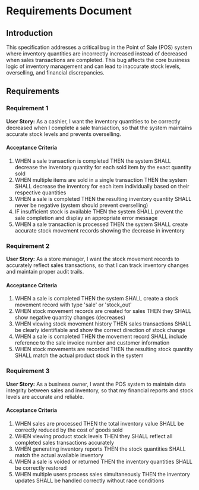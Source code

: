 # Requirements Document

## Introduction

This specification addresses a critical bug in the Point of Sale (POS) system where inventory quantities are incorrectly increased instead of decreased when sales transactions are completed. This bug affects the core business logic of inventory management and can lead to inaccurate stock levels, overselling, and financial discrepancies.

## Requirements

### Requirement 1

**User Story:** As a cashier, I want the inventory quantities to be correctly decreased when I complete a sale transaction, so that the system maintains accurate stock levels and prevents overselling.

#### Acceptance Criteria

1. WHEN a sale transaction is completed THEN the system SHALL decrease the inventory quantity for each sold item by the exact quantity sold
2. WHEN multiple items are sold in a single transaction THEN the system SHALL decrease the inventory for each item individually based on their respective quantities
3. WHEN a sale is completed THEN the resulting inventory quantity SHALL never be negative (system should prevent overselling)
4. IF insufficient stock is available THEN the system SHALL prevent the sale completion and display an appropriate error message
5. WHEN a sale transaction is processed THEN the system SHALL create accurate stock movement records showing the decrease in inventory

### Requirement 2

**User Story:** As a store manager, I want the stock movement records to accurately reflect sales transactions, so that I can track inventory changes and maintain proper audit trails.

#### Acceptance Criteria

1. WHEN a sale is completed THEN the system SHALL create a stock movement record with type 'sale' or 'stock_out'
2. WHEN stock movement records are created for sales THEN they SHALL show negative quantity changes (decreases)
3. WHEN viewing stock movement history THEN sales transactions SHALL be clearly identifiable and show the correct direction of stock change
4. WHEN a sale is completed THEN the movement record SHALL include reference to the sale invoice number and customer information
5. WHEN stock movements are recorded THEN the resulting stock quantity SHALL match the actual product stock in the system

### Requirement 3

**User Story:** As a business owner, I want the POS system to maintain data integrity between sales and inventory, so that my financial reports and stock levels are accurate and reliable.

#### Acceptance Criteria

1. WHEN sales are processed THEN the total inventory value SHALL be correctly reduced by the cost of goods sold
2. WHEN viewing product stock levels THEN they SHALL reflect all completed sales transactions accurately
3. WHEN generating inventory reports THEN the stock quantities SHALL match the actual available inventory
4. WHEN a sale is voided or returned THEN the inventory quantities SHALL be correctly restored
5. WHEN multiple users process sales simultaneously THEN the inventory updates SHALL be handled correctly without race conditions